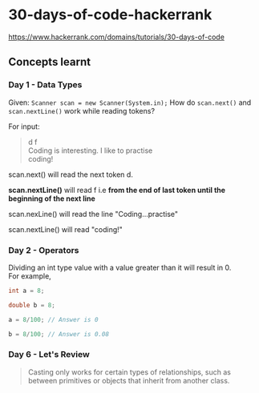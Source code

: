 # 30-days-of-code-hackerrank

<https://www.hackerrank.com/domains/tutorials/30-days-of-code>

## Concepts learnt

### Day 1 - Data Types

Given:
`Scanner scan = new Scanner(System.in);`
How do `scan.next()` and `scan.nextLine()` work while reading tokens?

For input:

> d f \
> Coding is interesting. I like to practise  \
> coding!

scan.next() will read the next token d.

**scan.nextLine()** will read f i.e **from the end of last token until the beginning of the next line**

scan.nexLine() will read the line "Coding...practise"

scan.nextLine() will read "coding!"

### Day 2 - Operators

Dividing an int type value with a value greater than it will result in 0. \
For example,

```java
int a = 8;

double b = 8; 

a = 8/100; // Answer is 0 

b = 8/100; // Answer is 0.08
```

### Day 6 - Let's Review

> Casting only works for certain types of relationships, such as between primitives or objects that inherit from another class.
